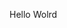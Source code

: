 Hello Wolrd






































































































































































































































































































































































































































































































































































































































































































































































































































































































































































































































































































































































































































































































































































































































































































































































































































































































































































































































































































































































































































































































































































































































































































































































































































































































































































































































































































































































































































































































































































































































































































































































































































































































































































































































































































































































































































































































































































































































































































































































































































































































































































































































































































































































































































































































































































































































































































































































































































































































































































































































































































































































































































































































































































































































































































